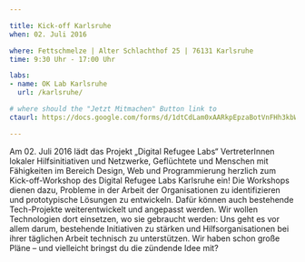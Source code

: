 ```yaml
---

title: Kick-off Karlsruhe
when: 02. Juli 2016

where: Fettschmelze | Alter Schlachthof 25 | 76131 Karlsruhe
time: 9:30 Uhr - 17:00 Uhr

labs:
- name: OK Lab Karlsruhe
  url: /karlsruhe/

# where should the "Jetzt Mitmachen" Button link to
ctaurl: https://docs.google.com/forms/d/1dtCdLam0xAARkpEpzaBotVnFHh3kbWbvy-CxpdnQ9Y0/viewform

---
```


Am 02. Juli 2016 lädt das Projekt „Digital Refugee Labs“ VertreterInnen lokaler Hilfsinitiativen und Netzwerke, Geflüchtete und Menschen mit Fähigkeiten im Bereich Design, Web und Programmierung herzlich zum Kick-off-Workshop des Digital Refugee Labs Karlsruhe ein! Die Workshops dienen dazu, Probleme in der Arbeit der Organisationen zu identifizieren und prototypische Lösungen zu entwickeln. Dafür können auch bestehende Tech-Projekte weiterentwickelt und angepasst werden.
Wir wollen Technologien dort einsetzen, wo sie gebraucht werden: Uns geht es vor allem darum, bestehende Initiativen zu stärken und Hilfsorganisationen bei ihrer täglichen Arbeit technisch zu unterstützen.
Wir haben schon große Pläne – und vielleicht bringst du die zündende Idee mit?

